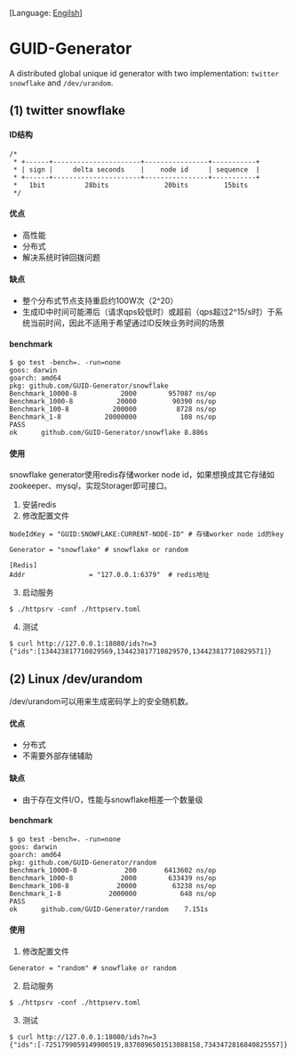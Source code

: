 [Language: [Engilsh](./README.en.md)]
# GUID-Generator
A distributed global unique id generator with two implementation: `twitter snowflake` and `/dev/urandom`.

## (1) twitter snowflake

#### ID结构

```
/*
 * +------+----------------------+----------------+-----------+
 * | sign |     delta seconds    |    node id     | sequence  |
 * +------+----------------------+----------------+-----------+
 *   1bit          28bits              20bits         15bits
 */
```


#### 优点

- 高性能
- 分布式
- 解决系统时钟回拨问题

#### 缺点

- 整个分布式节点支持重启约100W次（2^20）
- 生成ID中时间可能滞后（请求qps较低时）或超前（qps超过2^15/s时）于系统当前时间，因此不适用于希望通过ID反映业务时间的场景

#### benchmark

```
$ go test -bench=. -run=none
goos: darwin
goarch: amd64
pkg: github.com/GUID-Generator/snowflake
Benchmark_10000-8   	    2000	    957087 ns/op
Benchmark_1000-8    	   20000	     90390 ns/op
Benchmark_100-8     	  200000	      8728 ns/op
Benchmark_1-8       	20000000	       108 ns/op
PASS
ok  	github.com/GUID-Generator/snowflake	8.886s
```

#### 使用

snowflake generator使用redis存储worker node id，如果想换成其它存储如zookeeper、mysql，实现Storager即可接口。

1. 安装redis
2. 修改配置文件
```
NodeIdKey = "GUID:SNOWFLAKE:CURRENT-NODE-ID" # 存储worker node id的key

Generator = "snowflake" # snowflake or random

[Redis]
Addr                = "127.0.0.1:6379"  # redis地址
```
3. 启动服务
```
$ ./httpsrv -conf ./httpserv.toml
```
4. 测试
```
$ curl http://127.0.0.1:18080/ids?n=3
{"ids":[134423817710829569,134423817710829570,134423817710829571]}
```

## (2) Linux /dev/urandom

/dev/urandom可以用来生成密码学上的安全随机数。

#### 优点

- 分布式
- 不需要外部存储辅助

#### 缺点

- 由于存在文件I/O，性能与snowflake相差一个数量级

#### benchmark

```
$ go test -bench=. -run=none
goos: darwin
goarch: amd64
pkg: github.com/GUID-Generator/random
Benchmark_10000-8   	     200	   6413602 ns/op
Benchmark_1000-8    	    2000	    633439 ns/op
Benchmark_100-8     	   20000	     63238 ns/op
Benchmark_1-8       	 2000000	       648 ns/op
PASS
ok  	github.com/GUID-Generator/random	7.151s
```

#### 使用

1. 修改配置文件
```
Generator = "random" # snowflake or random
```
2. 启动服务
```
$ ./httpsrv -conf ./httpserv.toml
```
3. 测试
```
$ curl http://127.0.0.1:18080/ids?n=3
{"ids":[-7251799059149900519,8370896501513088158,7343472816840825557]}
```
